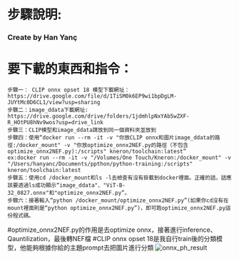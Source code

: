 # 步驟說明:
### Create by Han Yanç
# 要下載的東西和指令：
    步驟一： CLIP onnx opset 18 模型下載網址：https://drive.google.com/file/d/1TiSM0k6EP9wi1bpDgLM-JUYtMc0D6CL1/view?usp=sharing
    步驟二：image_ddata下載網址: https://drive.google.com/drive/folders/1jdmhlpNxYAb5wZXF-R_HOtPU8hNv9wos?usp=drive_link
    步驟三：CLIP模型和image_ddata請放到同一個資料夾並放到
    步驟四：使用“docker run --rm -it -v "你放CLIP onnx和圖片image_ddata的路徑:/docker_mount" -v "你放optimize_onnx2NEF.py的路徑（不包含optimize_onnx2NEF.py):/scripts" kneron/toolchain:latest”
    ex:docker run --rm -it -v "/Volumes/One Touch/Kneron:/docker_mount" -v "/Users/hanyanc/Documents/ppthon/python-training:/scripts" kneron/toolchain:latest
    步驟五：使用cd /docker_mount和ls -l去檢查有沒有掛載到docker裡面。正確的話，話應該要透過ls成功顯示“image_ddata"、"ViT-B-32_0827.onnx"和"optimize_onnx2NEF.py”。
    步驟六：接著輸入“python /docker_mount/optimize_onnx2NEF.py”(如果你cd沒有在mount裡面則是“python optimize_onnx2NEF.py”)，即可跑optimize_onnx2NEF.py這份程式碼。
#optimize_onnx2NEF.py的作用是去optimize onnx，接著進行inference、Qauntilization，最後轉NEF檔
#CLIP onnx opset 18是我自行train後的分類模型，他能夠根據你給的主題prompt去把圖片進行分類
![onnx_ph_result](https://github.com/user-attachments/assets/36952fa8-6005-451f-bee5-4cb5f5308e83)
